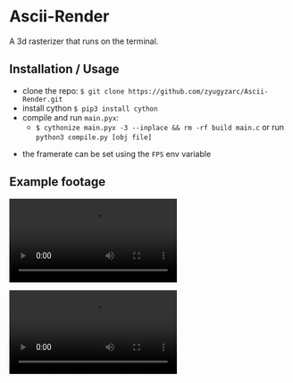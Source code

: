 # Ascii-Render
A 3d rasterizer that runs on the terminal.


## Installation / Usage
- clone the repo: `$ git clone https://github.com/zyugyzarc/Ascii-Render.git`
- install cython `$ pip3 install cython`
- compile and run `main.pyx`:
  - `$ cythonize main.pyx -3 --inplace && rm -rf build main.c`
  or run `python3 compile.py [obj file]`
* the framerate can be set using the `FPS` env variable

## Example footage

![](https://raw.githubusercontent.com/zyugyzarc/Ascii-Render/main/.github/color_example.mp4)

![](https://raw.githubusercontent.com/zyugyzarc/Ascii-Render/main/.github/suzane_mouse.mp4)
